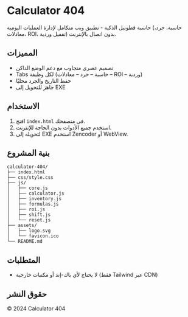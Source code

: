 # Calculator 404

حاسبة قطونيل الذكية - تطبيق ويب متكامل لإدارة العمليات اليومية (حاسبة، جرد، معادلات، ROI، تقفيل وردية) بدون اتصال بالإنترنت.

## المميزات
- تصميم عصري متجاوب مع دعم الوضع الداكن
- Tabs لكل وظيفة (حاسبة – جرد – معادلات – ROI – وردية)
- حفظ التاريخ والجرد محليًا
- جاهز للتحويل إلى EXE

## الاستخدام
1. افتح `index.html` في متصفحك.
2. استخدم جميع الأدوات بدون الحاجة للإنترنت.
3. لتحويله إلى EXE استخدم Zencoder أو WebView.

## بنية المشروع
```
calculator-404/
├── index.html
├── css/style.css
├── js/
│   ├── core.js
│   ├── calculator.js
│   ├── inventory.js
│   ├── formulas.js
│   ├── roi.js
│   ├── shift.js
│   └── reset.js
├── assets/
│   ├── logo.svg
│   └── favicon.ico
└── README.md
```

## المتطلبات
- لا يحتاج لأي باك-إند أو مكتبات خارجية (فقط Tailwind عبر CDN)

## حقوق النشر
© 2024 Calculator 404
